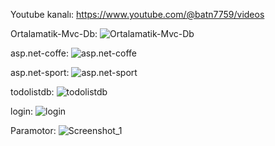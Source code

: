 Youtube kanalı: https://www.youtube.com/@batn7759/videos

Ortalamatik-Mvc-Db:
![Ortalamatik-Mvc-Db](https://user-images.githubusercontent.com/119483460/231629524-c54ccba0-0531-45ea-9d78-a1f72d178212.png)

asp.net-coffe:
![asp.net-coffe](https://user-images.githubusercontent.com/119483460/231629851-a7b1f726-c72d-4773-8aa0-6b7a5666e930.png)

asp.net-sport:
![asp.net-sport](https://user-images.githubusercontent.com/119483460/231629978-e00d55ce-85dd-4549-9dca-5e4db44f9003.png)

todolistdb:
![todolistdb](https://user-images.githubusercontent.com/119483460/231630059-b3068660-727e-40cf-a1e0-5385684b4b22.png)

login:
![login](https://github.com/batin114/aspnet/assets/119483460/370b9767-79be-4c76-8b83-47ed08bdeaec)

Paramotor:
![Screenshot_1](https://github.com/batin114/aspnet/assets/119483460/29cef8b6-1df4-4e94-ba0e-fb52a4c51b92)

